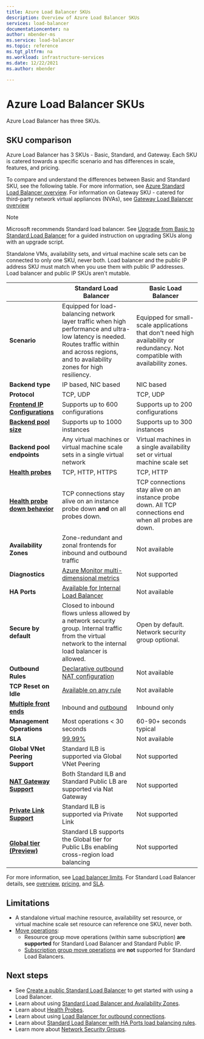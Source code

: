 ```yaml
---
title: Azure Load Balancer SKUs
description: Overview of Azure Load Balancer SKUs
services: load-balancer
documentationcenter: na
author: mbender-ms
ms.service: load-balancer
ms.topic: reference
ms.tgt_pltfrm: na
ms.workload: infrastructure-services
ms.date: 12/22/2021
ms.author: mbender

---
```

# Azure Load Balancer SKUs

Azure Load Balancer has three SKUs.

## <a name="skus"></a> SKU comparison
Azure Load Balancer has 3 SKUs - Basic, Standard, and Gateway. Each SKU is catered towards a specific scenario and has differences in scale, features, and pricing. 

To compare and understand the differences between Basic and Standard SKU, see the following table. For more information, see [Azure Standard Load Balancer overview](./load-balancer-overview.md). For information on Gateway SKU - catered for third-party network virtual appliances (NVAs), see [Gateway Load Balancer overview](gateway-overview.md)

>[!NOTE]
> Microsoft recommends Standard load balancer. See [Upgrade from Basic to Standard Load Balancer](upgrade-basic-standard.md) for a guided instruction on upgrading SKUs along with an upgrade script.
> 
> Standalone VMs, availability sets, and virtual machine scale sets can be connected to only one SKU, never both. Load balancer and the public IP address SKU must match when you use them with public IP addresses. Load balancer and public IP SKUs aren't mutable.

| | Standard Load Balancer | Basic Load Balancer |
| --- | --- | --- |
| **Scenario** |  Equipped for load-balancing network layer traffic when high performance and ultra-low latency is needed. Routes traffic within and across regions, and to availability zones for high resiliency. | Equipped for small-scale applications that don't need high availability or redundancy. Not compatible with availability zones. |
| **Backend type** | IP based, NIC based | NIC based |
| **Protocol** | TCP, UDP | TCP, UDP |
| **[Frontend IP Configurations](../azure-resource-manager/management/azure-subscription-service-limits.md#load-balancer)** | Supports up to 600 configurations | Supports up to 200 configurations |
| **[Backend pool size](../azure-resource-manager/management/azure-subscription-service-limits.md#load-balancer)** | Supports up to 1000 instances | Supports up to 300 instances |
| **Backend pool endpoints** | Any virtual machines or virtual machine scale sets in a single virtual network | Virtual machines in a single availability set or virtual machine scale set |
| **[Health probes](./load-balancer-custom-probe-overview.md#probe-types)** | TCP, HTTP, HTTPS | TCP, HTTP |
| **[Health probe down behavior](./load-balancer-custom-probe-overview.md#probe-down-behavior)** | TCP connections stay alive on an instance probe down __and__ on all probes down. | TCP connections stay alive on an instance probe down. All TCP connections end when all probes are down. |
| **Availability Zones** | Zone-redundant and zonal frontends for inbound and outbound traffic | Not available |
| **Diagnostics** | [Azure Monitor multi-dimensional metrics](./load-balancer-standard-diagnostics.md) | Not supported |
| **HA Ports** | [Available for Internal Load Balancer](./load-balancer-ha-ports-overview.md) | Not available |
| **Secure by default** | Closed to inbound flows unless allowed by a network security group. Internal traffic from the virtual network to the internal load balancer is allowed. | Open by default. Network security group optional. |
| **Outbound Rules** | [Declarative outbound NAT configuration](./load-balancer-outbound-connections.md#outboundrules) | Not available |
| **TCP Reset on Idle** | [Available on any rule](./load-balancer-tcp-reset.md) | Not available |
| **[Multiple front ends](./load-balancer-multivip-overview.md)** | Inbound and [outbound](./load-balancer-outbound-connections.md) | Inbound only |
| **Management Operations** | Most operations < 30 seconds | 60-90+ seconds typical |
| **SLA** | [99.99%](https://azure.microsoft.com/support/legal/sla/load-balancer/v1_0/) | Not available | 
| **Global VNet Peering Support** | Standard ILB is supported via Global VNet Peering | Not supported | 
| **[NAT Gateway Support](../virtual-network/nat-gateway/nat-overview.md)** | Both Standard ILB and Standard Public LB are supported via Nat Gateway | Not supported | 
| **[Private Link Support](../private-link/private-link-overview.md)** | Standard ILB is supported via Private Link | Not supported | 
| **[Global tier (Preview)](./cross-region-overview.md)** | Standard LB supports the Global tier for Public LBs enabling cross-region load balancing | Not supported | 

For more information, see [Load balancer limits](../azure-resource-manager/management/azure-subscription-service-limits.md#load-balancer). For Standard Load Balancer details, see [overview](./load-balancer-overview.md), [pricing](https://aka.ms/lbpricing), and [SLA](https://aka.ms/lbsla).

## Limitations

- A standalone virtual machine resource, availability set resource, or virtual machine scale set resource can reference one SKU, never both.
- [Move operations](../azure-resource-manager/management/move-resource-group-and-subscription.md):
  - Resource group move operations (within same subscription) **are supported** for Standard Load Balancer and Standard Public IP. 
  - [Subscription group move operations](../azure-resource-manager/management/move-support-resources.md) are **not** supported for Standard Load Balancers.

## Next steps

- See [Create a public Standard Load Balancer](quickstart-load-balancer-standard-public-portal.md) to get started with using a Load Balancer.
- Learn about using [Standard Load Balancer and Availability Zones](load-balancer-standard-availability-zones.md).
- Learn about [Health Probes](load-balancer-custom-probe-overview.md).
- Learn about using [Load Balancer for outbound connections](load-balancer-outbound-connections.md).
- Learn about [Standard Load Balancer with HA Ports load balancing rules](load-balancer-ha-ports-overview.md).
- Learn more about [Network Security Groups](../virtual-network/network-security-groups-overview.md).
